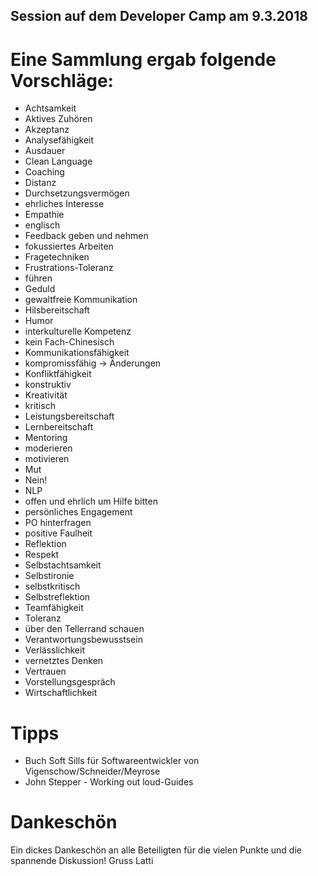 Session auf dem Developer Camp am 9.3.2018
------------------------------------------

# Eine Sammlung ergab folgende Vorschläge:

* Achtsamkeit
* Aktives Zuhören
* Akzeptanz
* Analysefähigkeit
* Ausdauer
* Clean Language
* Coaching
* Distanz
* Durchsetzungsvermögen
* ehrliches Interesse
* Empathie
* englisch
* Feedback geben und nehmen
* fokussiertes Arbeiten
* Fragetechniken
* Frustrations-Toleranz
* führen
* Geduld
* gewaltfreie Kommunikation
* Hilsbereitschaft
* Humor
* interkulturelle Kompetenz
* kein Fach-Chinesisch
* Kommunikationsfähigkeit
* kompromissfähig -> Änderungen
* Konfliktfähigkeit
* konstruktiv
* Kreativität
* kritisch
* Leistungsbereitschaft
* Lernbereitschaft
* Mentoring
* moderieren
* motivieren
* Mut
* Nein! 
* NLP
* offen und ehrlich um Hilfe bitten
* persönliches Engagement
* PO hinterfragen
* positive Faulheit
* Reflektion
* Respekt
* Selbstachtsamkeit
* Selbstironie
* selbstkritisch
* Selbstreflektion
* Teamfähigkeit
* Toleranz
* über den Tellerrand schauen
* Verantwortungsbewusstsein
* Verlässlichkeit
* vernetztes Denken
* Vertrauen
* Vorstellungsgespräch
* Wirtschaftlichkeit


# Tipps

* Buch Soft Sills für Softwareentwickler von Vigenschow/Schneider/Meyrose
* John Stepper - Working out loud-Guides


# Dankeschön

Ein dickes Dankeschön an alle Beteiligten für die vielen Punkte und die spannende Diskussion!
Gruss
Latti
